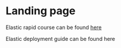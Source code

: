 # Landing page

Elastic rapid course can be found [here](technical_guide.md)

Elastic deployment guide can be found here
